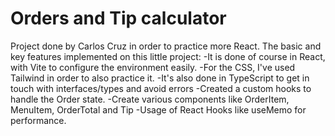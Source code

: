 # Orders and Tip calculator

Project done by Carlos Cruz in order to practice more React. The basic and key features implemented on this little project:
-It is done of course in React, with Vite to configure the environment easily.
-For the CSS, I've used Tailwind in order to also practice it.
-It's also done in TypeScript to get in touch with interfaces/types and avoid errors
-Created a custom hooks to handle the Order state.
-Create various components like OrderItem, MenuItem, OrderTotal and Tip
-Usage of React Hooks like useMemo for performance.

